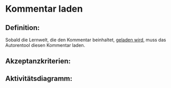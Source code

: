 # Kommentar laden

## Definition:

Sobald die Lernwelt, die den Kommentar beinhaltet, [geladen wird](ASE2.md), muss das Autorentool diesen Kommentar laden.

## Akzeptanzkriterien:

## Aktivitätsdiagramm:


